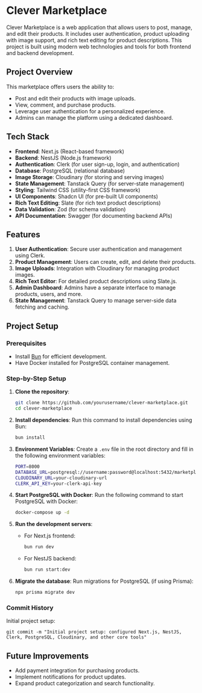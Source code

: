 # Clever Marketplace

Clever Marketplace is a web application that allows users to post, manage, and edit their products. It includes user authentication, product uploading with image support, and rich text editing for product descriptions. This project is built using modern web technologies and tools for both frontend and backend development.

## Project Overview

This marketplace offers users the ability to:
- Post and edit their products with image uploads.
- View, comment, and purchase products.
- Leverage user authentication for a personalized experience.
- Admins can manage the platform using a dedicated dashboard.

## Tech Stack

- **Frontend**: Next.js (React-based framework)
- **Backend**: NestJS (Node.js framework)
- **Authentication**: Clerk (for user sign-up, login, and authentication)
- **Database**: PostgreSQL (relational database)
- **Image Storage**: Cloudinary (for storing and serving images)
- **State Management**: Tanstack Query (for server-state management)
- **Styling**: Tailwind CSS (utility-first CSS framework)
- **UI Components**: Shadcn UI (for pre-built UI components)
- **Rich Text Editing**: Slate (for rich text product descriptions)
- **Data Validation**: Zod (for schema validation)
- **API Documentation**: Swagger (for documenting backend APIs)

## Features

1. **User Authentication**: Secure user authentication and management using Clerk.
2. **Product Management**: Users can create, edit, and delete their products.
3. **Image Uploads**: Integration with Cloudinary for managing product images.
4. **Rich Text Editor**: For detailed product descriptions using Slate.js.
5. **Admin Dashboard**: Admins have a separate interface to manage products, users, and more.
6. **State Management**: Tanstack Query to manage server-side data fetching and caching.

## Project Setup

### Prerequisites
- Install [Bun](https://bun.sh/) for efficient development.
- Have Docker installed for PostgreSQL container management.

### Step-by-Step Setup

1. **Clone the repository**:
   ```bash
   git clone https://github.com/yourusername/clever-marketplace.git
   cd clever-marketplace
   ```

2. **Install dependencies**:
   Run this command to install dependencies using Bun:
   ```bash
   bun install
   ```

3. **Environment Variables**:
   Create a `.env` file in the root directory and fill in the following environment variables:
   ```bash
   PORT=8000
   DATABASE_URL=postgresql://username:password@localhost:5432/marketplacedb
   CLOUDINARY_URL=your-cloudinary-url
   CLERK_API_KEY=your-clerk-api-key
   ```

4. **Start PostgreSQL with Docker**:
   Run the following command to start PostgreSQL with Docker:
   ```bash
   docker-compose up -d
   ```

5. **Run the development servers**:
   - For Next.js frontend:
     ```bash
     bun run dev
     ```
   - For NestJS backend:
     ```bash
     bun run start:dev
     ```

6. **Migrate the database**:
   Run migrations for PostgreSQL (if using Prisma):
   ```bash
   npx prisma migrate dev
   ```

### Commit History

Initial project setup: 
```
git commit -m "Initial project setup: configured Next.js, NestJS, Clerk, PostgreSQL, Cloudinary, and other core tools"
```

## Future Improvements
- Add payment integration for purchasing products.
- Implement notifications for product updates.
- Expand product categorization and search functionality.
